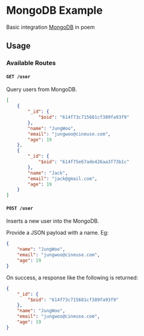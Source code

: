 # MongoDB Example
Basic integration [MongoDB](https://www.mongodb.com/) in poem

## Usage

### Available Routes

#### `GET /user`

Query users from MongoDB.
```json
[
    {
        "_id": {
            "$oid": "614f73c715681cf389fa93f9"
        },
        "name": "JungWoo",
        "email": "jungwoo@cineuse.com",
        "age": 19
    },
    {
        "_id": {
            "$oid": "614f75e67ade426aa3f73b1c"
        },
        "name": "Jack",
        "email": "jack@gmail.com",
        "age": 19
    }
]
```

#### `POST /user`

Inserts a new user into the MongoDB.

Provide a JSON payload with a name. Eg:
```json
{
    "name": "JungWoo",
    "email": "jungwoo@cineuse.com",
    "age": 19
}
```

On success, a response like the following is returned:
```json
{
    "_id": {
        "$oid": "614f73c715681cf389fa93f9"
    },
    "name": "JungWoo",
    "email": "jungwoo@cineuse.com",
    "age": 19
}
```
<!-- Auto-update: 2025-10-03T14:19:11.852119 -->
